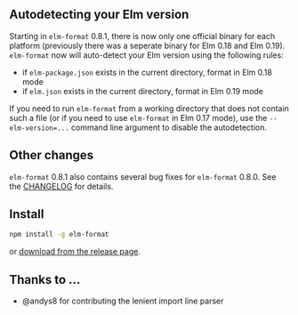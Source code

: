 ## Autodetecting your Elm version

Starting in `elm-format` 0.8.1, there is now only one official binary for each platform
(previously there was a seperate binary for Elm 0.18 and Elm 0.19).
`elm-format` now will auto-detect your Elm version using the following rules:

  - if `elm-package.json` exists in the current directory, format in Elm 0.18 mode
  - if `elm.json` exists in the current directory, format in Elm 0.19 mode

If you need to run `elm-format` from a working directory that does not contain such a file
(or if you need to use `elm-format` in Elm 0.17 mode),
use the `--elm-version=...` command line argument to disable the autodetection.


## Other changes

`elm-format` 0.8.1 also contains several bug fixes for `elm-format` 0.8.0.
See the [CHANGELOG](https://github.com/avh4/elm-format/blob/0.8.1/CHANGELOG.md) for details.


## Install

```sh
npm install -g elm-format
```

or [download from the release page](https://github.com/avh4/elm-format/releases/tag/0.8.1).


## Thanks to ...

  - @andys8 for contributing the lenient import line parser
